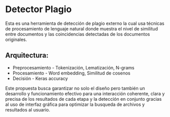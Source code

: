 # Detector Plagio

 Esta es una herramienta de detección de plagio externo la cual usa técnicas de procesamiento de lenguaje natural donde muestra el nivel de similitud entre documentos y las coincidencias detectadas de los documentos originales. 

 ## Arquitectura:
 - Preprocesamiento - Tokenización, Lematización, N-grams 
 - Procesamiento - Word embedding, Similitud de cosenos
 - Decisión - Keras accuracy


 Este propuesta busca garantizar no solo el diseño pero también un desarrollo y funcionamiento efectivo para una interacción coherente, clara y precisa de los resultados de cada etapa y la detección en conjunto gracias al uso de interfaz gráfica para optimizar la busqueda de archivos y resultados al usuario.
